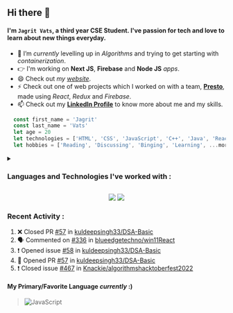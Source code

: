 ## Hi there 👋
#### I'm `Jagrit Vats`, a third year CSE Student. I've passion for tech and love to learn about new things everyday.
- 🌱 I’m *currently* levelling up in *Algorithms* and trying to get starting with *containerization*.
- 👉 I'm working on **Next JS**, **Firebase** and **Node JS** *apps*.
- 😄 Check out *my [website](https://jagritvats.netlify.app/)*.
- ⚡ Check out one of web projects which I worked on with a team, [**Presto**](https://prestoj.netlify.app/), made using *React*, *Redux* and *Firebase*.
- 📫 Check out my [**LinkedIn Profile**](https://www.linkedin.com/in/jagritvats/) to know more about me and my skills. 
   

```js
  const first_name = 'Jagrit'
  const last_name = 'Vats'
  let age = 20
  let technologies = ['HTML', 'CSS', 'JavaScript', 'C++', 'Java', 'React', 'Node.js', ...more]
  let hobbies = ['Reading', 'Discussing', 'Binging', 'Learning', ...more]
```
<details>
   <summary><h3> Languages and Technologies I've worked with : </h3></summary>
   <ul>
      <li>HTML</li>
      <li>CSS</li>
      <li>JavaScript</li>
      <li>C++</li>
      <li>Java</li>
      <li>React</li>
      <li>Node.js</li>
      <li>MongoDB</li>
      <li>SQL</li>
      <li>Bash</li>
      <li>Cloud</li>
      <li>Git 👈</li>
   <ul>

</details>

<p align="center">
  <img 
   src="https://github-readme-stats.vercel.app/api/top-langs/?username=jagritvats&show_icons=true&theme=radical" 
  /> 
  <img 
   src="https://github-readme-stats.vercel.app/api?username=jagritvats&show_icons=true&theme=radical" 
  />  
  
</p>

### Recent Activity : 
<!--START_SECTION:activity-->
1. ❌ Closed PR [#57](https://github.com/kuldeepsingh33/DSA-Basic/pull/57) in [kuldeepsingh33/DSA-Basic](https://github.com/kuldeepsingh33/DSA-Basic)
2. 🗣 Commented on [#336](https://github.com/blueedgetechno/win11React/issues/336) in [blueedgetechno/win11React](https://github.com/blueedgetechno/win11React)
3. ❗️ Opened issue [#58](https://github.com/kuldeepsingh33/DSA-Basic/issues/58) in [kuldeepsingh33/DSA-Basic](https://github.com/kuldeepsingh33/DSA-Basic)
4. 💪 Opened PR [#57](https://github.com/kuldeepsingh33/DSA-Basic/pull/57) in [kuldeepsingh33/DSA-Basic](https://github.com/kuldeepsingh33/DSA-Basic)
5. ❗️ Closed issue [#467](https://github.com/Knackie/algorithmshacktoberfest2022/issues/467) in [Knackie/algorithmshacktoberfest2022](https://github.com/Knackie/algorithmshacktoberfest2022)
<!--END_SECTION:activity-->

#### My Primary/Favorite Language *currently* :)
> ![JavaScript](https://user-images.githubusercontent.com/69034224/200609815-906170ba-b75b-44bc-95d0-b0b66a757f6d.png)


<!--
**jagritvats/jagritvats** is a ✨ _special_ ✨ repository because its `README.md` (this file) appears on your GitHub profile.

Here are some ideas to get you started:

- 🔭 I’m currently working on ...

- 👯 I’m looking to collaborate on ...
- 🤔 I’m looking for help with ...
- 💬 Ask me about ...
- 📫 How to reach me: ...
- 😄 Pronouns: ...
- ⚡ Fun fact: ...
-->
